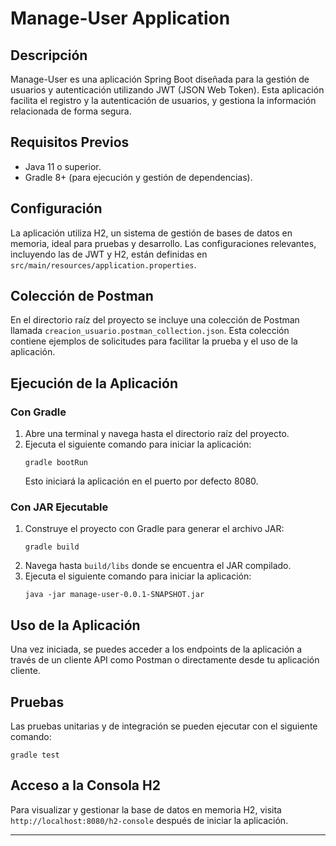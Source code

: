 # Manage-User Application

## Descripción
Manage-User es una aplicación Spring Boot diseñada para la gestión de usuarios y autenticación utilizando JWT (JSON Web Token). Esta aplicación facilita el registro y la autenticación de usuarios, y gestiona la información relacionada de forma segura.

## Requisitos Previos
- Java 11 o superior.
- Gradle 8+ (para ejecución y gestión de dependencias).

## Configuración
La aplicación utiliza H2, un sistema de gestión de bases de datos en memoria, ideal para pruebas y desarrollo. Las configuraciones relevantes, incluyendo las de JWT y H2, están definidas en `src/main/resources/application.properties`.

## Colección de Postman
En el directorio raíz del proyecto se incluye una colección de Postman llamada `creacion_usuario.postman_collection.json`. Esta colección contiene ejemplos de solicitudes para facilitar la prueba y el uso de la aplicación.

## Ejecución de la Aplicación

### Con Gradle
1. Abre una terminal y navega hasta el directorio raíz del proyecto.
2. Ejecuta el siguiente comando para iniciar la aplicación:
   ```
   gradle bootRun
   ```
   Esto iniciará la aplicación en el puerto por defecto 8080.

### Con JAR Ejecutable
1. Construye el proyecto con Gradle para generar el archivo JAR:
   ```
   gradle build
   ```
2. Navega hasta `build/libs` donde se encuentra el JAR compilado.
3. Ejecuta el siguiente comando para iniciar la aplicación:
   ```
   java -jar manage-user-0.0.1-SNAPSHOT.jar
   ```

## Uso de la Aplicación
Una vez iniciada, se puedes acceder a los endpoints de la aplicación a través de un cliente API como Postman o directamente desde tu aplicación cliente.

## Pruebas
Las pruebas unitarias y de integración se pueden ejecutar con el siguiente comando:
```
gradle test
```

## Acceso a la Consola H2
Para visualizar y gestionar la base de datos en memoria H2, visita `http://localhost:8080/h2-console` después de iniciar la aplicación.

---